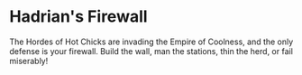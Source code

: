 # Hadrian's Firewall

The Hordes of Hot Chicks are invading the Empire of Coolness, and the only defense is your firewall. Build the wall, man the stations, thin the herd, or fail miserably!
